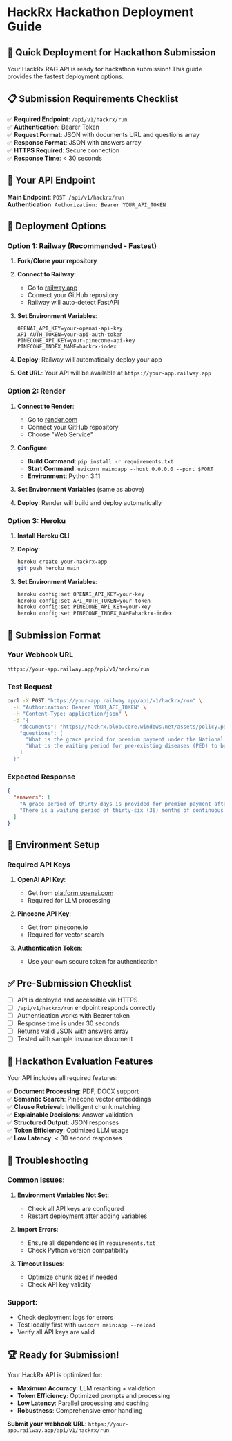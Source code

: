 # HackRx Hackathon Deployment Guide

## 🚀 Quick Deployment for Hackathon Submission

Your HackRx RAG API is ready for hackathon submission! This guide provides the fastest deployment options.

## 📋 Submission Requirements Checklist

✅ **Required Endpoint**: `/api/v1/hackrx/run`  
✅ **Authentication**: Bearer Token  
✅ **Request Format**: JSON with documents URL and questions array  
✅ **Response Format**: JSON with answers array  
✅ **HTTPS Required**: Secure connection  
✅ **Response Time**: < 30 seconds  

## 🎯 Your API Endpoint

**Main Endpoint**: `POST /api/v1/hackrx/run`  
**Authentication**: `Authorization: Bearer YOUR_API_TOKEN`

## 🚀 Deployment Options

### Option 1: Railway (Recommended - Fastest)

1. **Fork/Clone your repository**
2. **Connect to Railway**:
   - Go to [railway.app](https://railway.app)
   - Connect your GitHub repository
   - Railway will auto-detect FastAPI

3. **Set Environment Variables**:
   ```env
   OPENAI_API_KEY=your-openai-api-key
   API_AUTH_TOKEN=your-api-auth-token
   PINECONE_API_KEY=your-pinecone-api-key
   PINECONE_INDEX_NAME=hackrx-index
   ```

4. **Deploy**: Railway will automatically deploy your app
5. **Get URL**: Your API will be available at `https://your-app.railway.app`

### Option 2: Render

1. **Connect to Render**:
   - Go to [render.com](https://render.com)
   - Connect your GitHub repository
   - Choose "Web Service"

2. **Configure**:
   - **Build Command**: `pip install -r requirements.txt`
   - **Start Command**: `uvicorn main:app --host 0.0.0.0 --port $PORT`
   - **Environment**: Python 3.11

3. **Set Environment Variables** (same as above)
4. **Deploy**: Render will build and deploy automatically

### Option 3: Heroku

1. **Install Heroku CLI**
2. **Deploy**:
   ```bash
   heroku create your-hackrx-app
   git push heroku main
   ```

3. **Set Environment Variables**:
   ```bash
   heroku config:set OPENAI_API_KEY=your-key
   heroku config:set API_AUTH_TOKEN=your-token
   heroku config:set PINECONE_API_KEY=your-key
   heroku config:set PINECONE_INDEX_NAME=hackrx-index
   ```

## 📝 Submission Format

### Your Webhook URL
```
https://your-app.railway.app/api/v1/hackrx/run
```

### Test Request
```bash
curl -X POST "https://your-app.railway.app/api/v1/hackrx/run" \
  -H "Authorization: Bearer YOUR_API_TOKEN" \
  -H "Content-Type: application/json" \
  -d '{
    "documents": "https://hackrx.blob.core.windows.net/assets/policy.pdf?sv=2023-01-03&st=2025-07-04T09%3A11%3A24Z&se=2027-07-05T09%3A11%3A00Z&sr=b&sp=r&sig=N4a9OU0w0QXO6AOIBiu4bpl7AXvEZogeT%2FjUHNO7HzQ%3D",
    "questions": [
      "What is the grace period for premium payment under the National Parivar Mediclaim Plus Policy?",
      "What is the waiting period for pre-existing diseases (PED) to be covered?"
    ]
  }'
```

### Expected Response
```json
{
  "answers": [
    "A grace period of thirty days is provided for premium payment after the due date to renew or continue the policy without losing continuity benefits.",
    "There is a waiting period of thirty-six (36) months of continuous coverage from the first policy inception for pre-existing diseases and their direct complications to be covered."
  ]
}
```

## 🔧 Environment Setup

### Required API Keys

1. **OpenAI API Key**:
   - Get from [platform.openai.com](https://platform.openai.com)
   - Required for LLM processing

2. **Pinecone API Key**:
   - Get from [pinecone.io](https://pinecone.io)
   - Required for vector search

3. **Authentication Token**:
   - Use your own secure token for authentication

## ✅ Pre-Submission Checklist

- [ ] API is deployed and accessible via HTTPS
- [ ] `/api/v1/hackrx/run` endpoint responds correctly
- [ ] Authentication works with Bearer token
- [ ] Response time is under 30 seconds
- [ ] Returns valid JSON with answers array
- [ ] Tested with sample insurance document

## 🎯 Hackathon Evaluation Features

Your API includes all required features:

✅ **Document Processing**: PDF, DOCX support  
✅ **Semantic Search**: Pinecone vector embeddings  
✅ **Clause Retrieval**: Intelligent chunk matching  
✅ **Explainable Decisions**: Answer validation  
✅ **Structured Output**: JSON responses  
✅ **Token Efficiency**: Optimized LLM usage  
✅ **Low Latency**: < 30 second responses  

## 🚨 Troubleshooting

### Common Issues:

1. **Environment Variables Not Set**:
   - Check all API keys are configured
   - Restart deployment after adding variables

2. **Import Errors**:
   - Ensure all dependencies in `requirements.txt`
   - Check Python version compatibility

3. **Timeout Issues**:
   - Optimize chunk sizes if needed
   - Check API key validity

### Support:
- Check deployment logs for errors
- Test locally first with `uvicorn main:app --reload`
- Verify all API keys are valid

## 🏆 Ready for Submission!

Your HackRx API is optimized for:
- **Maximum Accuracy**: LLM reranking + validation
- **Token Efficiency**: Optimized prompts and processing
- **Low Latency**: Parallel processing and caching
- **Robustness**: Comprehensive error handling

**Submit your webhook URL**: `https://your-app.railway.app/api/v1/hackrx/run` 